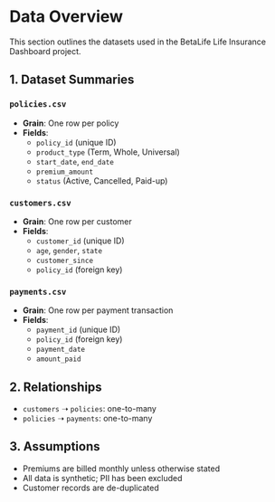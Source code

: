 # Data Overview

This section outlines the datasets used in the BetaLife Life Insurance Dashboard project.

## 1. Dataset Summaries

### `policies.csv`
- **Grain**: One row per policy
- **Fields**:
  - `policy_id` (unique ID)
  - `product_type` (Term, Whole, Universal)
  - `start_date`, `end_date`
  - `premium_amount`
  - `status` (Active, Cancelled, Paid-up)

### `customers.csv`
- **Grain**: One row per customer
- **Fields**:
  - `customer_id` (unique ID)
  - `age`, `gender`, `state`
  - `customer_since`
  - `policy_id` (foreign key)

### `payments.csv`
- **Grain**: One row per payment transaction
- **Fields**:
  - `payment_id` (unique ID)
  - `policy_id` (foreign key)
  - `payment_date`
  - `amount_paid`

## 2. Relationships

- `customers` ➝ `policies`: one-to-many
- `policies` ➝ `payments`: one-to-many

## 3. Assumptions

- Premiums are billed monthly unless otherwise stated
- All data is synthetic; PII has been excluded
- Customer records are de-duplicated
